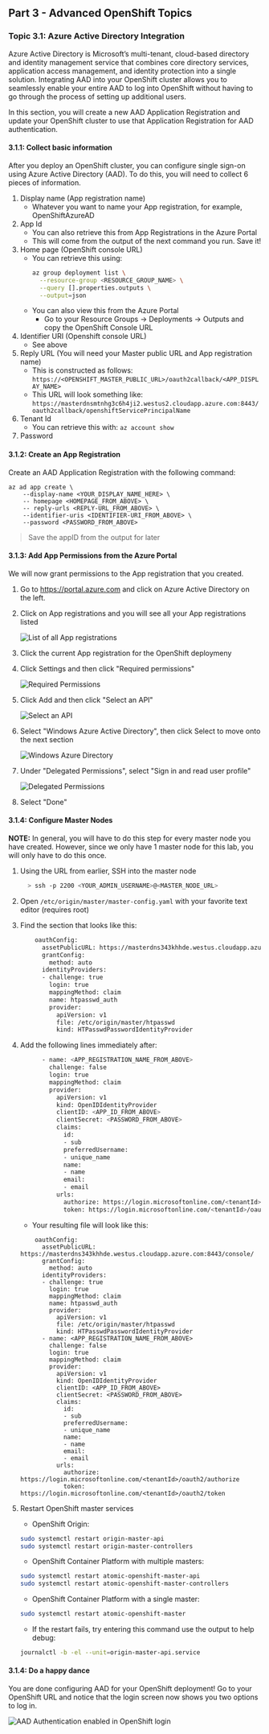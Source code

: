 ## Part 3 - Advanced OpenShift Topics

### Topic 3.1: Azure Active Directory Integration
Azure Active Directory is Microsoft’s multi-tenant, cloud-based
directory and identity management service that combines core directory services,
application access management, and identity protection into a single solution.
Integrating AAD into your OpenShift cluster allows you to seamlessly enable your
entire AAD to log into OpenShift without having to go through the process of
setting up additional users.

In this section, you will create a new AAD Application Registration and update
your OpenShift cluster to use that Application Registration for AAD authentication.

#### 3.1.1: Collect basic information
After you deploy an OpenShift cluster, you can configure single sign-on using
Azure Active Directory (AAD). To do this, you will need to collect 6 pieces of
information.

1. Display name (App registration name)
    * Whatever you want to name your App registration, for example, OpenShiftAzureAD
1. App Id
    * You can also retrieve this from App Registrations in the Azure Portal
    * This will come from the output of the next command you run. Save it!
1. Home page (OpenShift console URL)
    * You can retrieve this using:
        ```bash
        az group deployment list \
          --resource-group <RESOURCE_GROUP_NAME> \
          --query [].properties.outputs \
          --output=json
        ```
    * You can also view this from the Azure Portal
        * Go to your Resource Groups -> Deployments -> Outputs and copy the OpenShift Console URL
1. Identifier URI (Openshift console URL)
    * See above
1. Reply URL (You will need your Master public URL and App registration name)
    * This is constructed as follows:
      `https://<OPENSHIFT_MASTER_PUBLIC_URL>/oauth2callback/<APP_DISPLAY_NAME>`
    * This URL will look something like:
      `https://masterdnsmtnhg3c6h4ji2.westus2.cloudapp.azure.com:8443/oauth2callback/openshiftServicePrincipalName`
1. Tenant Id
    * You can retrieve this with:
      `az account show`
1. Password

#### 3.1.2: Create an App Registration
Create an AAD Application Registration with the following command:

    az ad app create \
        --display-name <YOUR_DISPLAY_NAME_HERE> \
        -- homepage <HOMEPAGE_FROM_ABOVE> \
        -- reply-urls <REPLY-URL_FROM_ABOVE> \
        --identifier-uris <IDENTIFIER-URI_FROM_ABOVE> \
        --password <PASSWORD_FROM_ABOVE>

> Save the appID from the output for later

#### 3.1.3: Add App Permissions from the Azure Portal
We will now grant permissions to the App registration that you created.

1. Go to https://portal.azure.com and click on Azure Active Directory on the
left.
1. Click on App registrations and you will see all your App registrations listed

    ![List of all App registrations](screenshots/3.1.3.2.png)

1. Click the current App registration for the OpenShift deploymeny
1. Click Settings and then click "Required permissions"

    ![Required Permissions](screenshots/3.1.3.4.png)

1. Click Add and then click "Select an API"

    ![Select an API](screenshots/3.1.3.5.png)

1. Select "Windows Azure Active Directory", then click Select to move onto the
next section

    ![Windows Azure Directory](screenshots/3.1.3.6.png)

1. Under "Delegated Permissions", select "Sign in and read user profile"

    ![Delegated Permissions](screenshots/3.1.3.7.png)

1. Select "Done"

#### 3.1.4: Configure Master Nodes
**NOTE:** In general, you will have to do this step for every master node you have created.
However, since we only have 1 master node for this lab, you will only have to do
this once.

1. Using the URL from earlier, SSH into the master node

    ```bash
      > ssh -p 2200 <YOUR_ADMIN_USERNAME>@<MASTER_NODE_URL>
    ```
1. Open `/etc/origin/master/master-config.yaml` with your favorite text editor (requires root)
1. Find the section that looks like this:
    ```bash
        oauthConfig:
          assetPublicURL: https://masterdns343khhde.westus.cloudapp.azure.com:8443/console/
          grantConfig:
            method: auto
          identityProviders:
          - challenge: true
            login: true
            mappingMethod: claim
            name: htpasswd_auth
            provider:
              apiVersion: v1
              file: /etc/origin/master/htpasswd
              kind: HTPasswdPasswordIdentityProvider
    ```
1. Add the following lines immediately after:
    ```bash
          - name: <APP_REGISTRATION_NAME_FROM_ABOVE>
            challenge: false
            login: true
            mappingMethod: claim
            provider:
              apiVersion: v1
              kind: OpenIDIdentityProvider
              clientID: <APP_ID_FROM_ABOVE>
              clientSecret: <PASSWORD_FROM_ABOVE>
              claims:
                id:
                - sub
                preferredUsername:
                - unique_name
                name:
                - name
                email:
                - email
              urls:
                authorize: https://login.microsoftonline.com/<tenantId>/oauth2/authorize
                token: https://login.microsoftonline.com/<tenantId>/oauth2/token
    ```
    - Your resulting file will look like this:
    ```
        oauthConfig:
          assetPublicURL: https://masterdns343khhde.westus.cloudapp.azure.com:8443/console/
          grantConfig:
            method: auto
          identityProviders:
          - challenge: true
            login: true
            mappingMethod: claim
            name: htpasswd_auth
            provider:
              apiVersion: v1
              file: /etc/origin/master/htpasswd
              kind: HTPasswdPasswordIdentityProvider
          - name: <APP_REGISTRATION_NAME_FROM_ABOVE>
            challenge: false
            login: true
            mappingMethod: claim
            provider:
              apiVersion: v1
              kind: OpenIDIdentityProvider
              clientID: <APP_ID_FROM_ABOVE>
              clientSecret: <PASSWORD_FROM_ABOVE>
              claims:
                id:
                - sub
                preferredUsername:
                - unique_name
                name:
                - name
                email:
                - email
              urls:
                authorize: https://login.microsoftonline.com/<tenantId>/oauth2/authorize
                token: https://login.microsoftonline.com/<tenantId>/oauth2/token
    ```
1. Restart OpenShift master services
    - OpenShift Origin:
    ```bash
    sudo systemctl restart origin-master-api
    sudo systemctl restart origin-master-controllers
    ```

    - OpenShift Container Platform with multiple masters:
    ```bash
    sudo systemctl restart atomic-openshift-master-api
    sudo systemctl restart atomic-openshift-master-controllers
    ```

    - OpenShift Container Platform with a single master:
    ```bash
    sudo systemctl restart atomic-openshift-master
    ```

    * If the restart fails, try entering this command use the output to help debug:

    ```bash
    journalctl -b -el --unit=origin-master-api.service
    ```

#### 3.1.4: Do a happy dance
You are done configuring AAD for your OpenShift deployment! Go to your OpenShift
URL and notice that the login screen now shows you two options to log in.

![AAD Authentication enabled in OpenShift login](screenshots/3.1.4.png)
